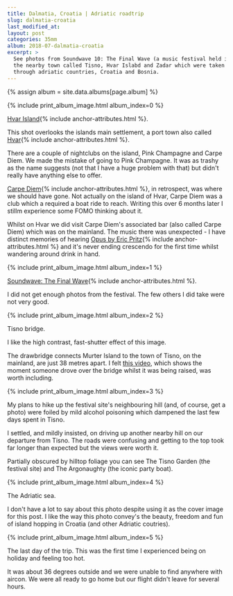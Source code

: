 ```yaml
---
title: Dalmatia, Croatia | Adriatic roadtrip
slug: dalmatia-croatia
last_modified_at:
layout: post
categories: 35mm
album: 2018-07-dalmatia-croatia
excerpt: >
  See photos from Soundwave 10: The Final Wave (a music festival held in 2018 at the Tisno Garden in Croatia),
  the nearby town called Tisno, Hvar Islabd and Zadar which were taken as part of a 12 day roadtrip
  through adriatic countries, Croatia and Bosnia.
---
```

{% assign album = site.data.albums[page.album] %}

{% include print_album_image.html album_index=0 %}

[Hvar Island][hvar-island]{% include anchor-attributes.html %}.

This shot overlooks the islands main settlement, a port town also called [Hvar][hvar-town]{% include anchor-attributes.html %}.

There are a couple of nightclubs on the island, Pink Champagne and Carpe Diem. We made the mistake of going to Pink Champagne. It was as trashy as the name suggests (not that I have a huge problem with that) but didn't really have anything else to offer.

[Carpe Diem][carpe-diem-hvar]{% include anchor-attributes.html %}, in retrospect, was where we should have gone. Not actually on the island of Hvar, Carpe Diem was a club which a required a boat ride to reach. Writing this over 6 months later I stillm experience some FOMO thinking about it.

Whilst on Hvar we did visit Carpe Diem's associated bar (also called Carpe Diem) which was on the mainland. The music there was unexpected - I have distinct memories of hearing [Opus by Eric Pritz][opus-eric-pritz]{% include anchor-attributes.html %} and it's never ending crescendo for the first time whilst wandering around drink in hand.

{% include print_album_image.html album_index=1 %}

[Soundwave: The Final Wave][soundwavecroatia]{% include anchor-attributes.html %}.

I did not get enough photos from the festival. The few others I did take were not very good.

{% include print_album_image.html album_index=2 %}

Tisno bridge.

I like the high contrast, fast-shutter effect of this image.

The drawbridge connects Murter Island to the town of Tisno, on the mainland, are just 38 metres apart. I felt [this video](tisno-bridge-jump), which shows the moment someone drove over the bridge whilst it was being raised, was worth including.

{% include print_album_image.html album_index=3 %}

My plans to hike up the festival site's neighbouring hill (and, of course, get a photo) were foiled by mild alcohol poisoning which dampened the last few days spent in Tisno.

I settled, and mildly insisted, on driving up another nearby hill on our departure from Tisno. The roads were confusing and getting to the top took far longer than expected but the views were worth it.

Partially obscured by hilltop foliage you can see The Tisno Garden (the festival site) and The Argonaughty (the iconic party boat).

{% include print_album_image.html album_index=4 %}

The Adriatic sea.

I don't have a lot to say about this photo despite using it as the cover image for this post. I like the way this photo convey's the beauty, freedom and fun of island hopping in Croatia (and other Adriatic coutries).

{% include print_album_image.html album_index=5 %}

The last day of the trip. This was the first time I experienced being on holiday and feeling too hot.

It was about 36 degrees outside and we were unable to find anywhere with aircon. We were all ready to go home but our flight didn't leave for several hours.

[hvar-island]: https://en.wikipedia.org/wiki/Hvar
[hvar-town]: https://en.wikipedia.org/wiki/Hvar_(city)
[carpe-diem-hvar]: http://www.carpe-diem-hvar.com/
[opus-eric-pritz]: https://www.youtube.com/watch?v=iRA82xLsb_w
[soundwavecroatia]: https://web.archive.org/web/20180726023514/https://www.soundwavecroatia.com/
[tisno-bridge-jump]: https://www.youtube.com/watch?v=-Hr98LHjq1Q
[tisno-bridge-jump-newsflare]: https://www.newsflare.com/video/24021/crime-accidents/car-jumps-across-rising-bridge-in-croatia?a=on